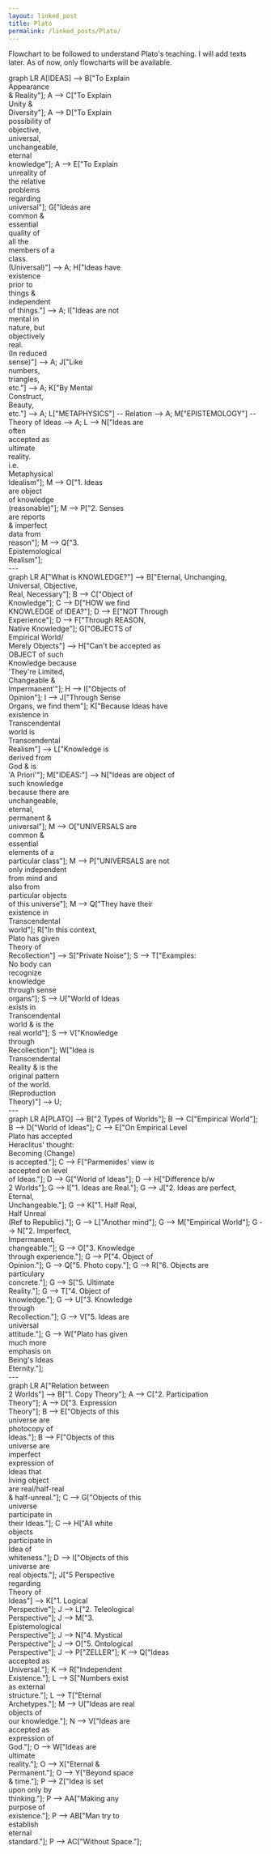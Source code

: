 ```yaml
---
layout: linked_post
title: Plato
permalink: /linked_posts/Plato/
---
```

Flowchart to be followed to understand Plato's teaching. I will add texts later. As of now, only flowcharts will be available.

<div class="mermaid">
        graph LR
    A[IDEAS] --> B["To Explain<br>Appearance<br>& Reality"];
    A --> C["To Explain<br>Unity &<br>Diversity"];
    A --> D["To Explain<br>possibility of<br>objective,<br>universal,<br>unchangeable,<br>eternal<br>knowledge"];
    A --> E["To Explain<br>unreality of<br>the relative<br>problems<br>regarding<br>universal"];
    G["Ideas are<br>common &<br>essential<br>quality of<br>all the<br>members of a<br>class.<br>(Universal)"] --> A;
    H["Ideas have<br>existence<br>prior to<br>things &<br>independent<br>of things."] --> A;
    I["Ideas are not<br>mental in<br>nature, but<br>objectively<br>real.<br>(In reduced<br>sense)"] --> A;
    J["Like<br>numbers,<br>triangles,<br>etc."] --> A;
    K["By Mental<br>Construct,<br>Beauty,<br>etc."] --> A;
    L["METAPHYSICS"] -- Relation --> A;
    M["EPISTEMOLOGY"] -- Theory of Ideas --> A;
    L --> N["Ideas are<br>often<br>accepted as<br>ultimate<br>reality.<br>i.e.<br>Metaphysical<br>Idealism"];
    M --> O["1. Ideas<br>are object<br>of knowledge<br>(reasonable)"];
    M --> P["2. Senses<br>are reports<br>& imperfect<br>data from<br>reason"];
    M --> Q["3.<br>Epistemological<br>Realism"];
</div>
---
<div class="mermaid">
	graph LR
    A["What is KNOWLEDGE?"] --> B["Eternal, Unchanging,<br>Universal, Objective,<br>Real, Necessary"];
    B --> C["Object of<br>Knowledge"];
    C --> D["HOW we find<br>KNOWLEDGE of IDEA?"];
    D --> E["NOT Through<br>Experience"];
    D --> F["Through REASON,<br>Native Knowledge"];
    G["OBJECTS of<br>Empirical World/<br>Merely Objects"] --> H["Can't be accepted as<br>OBJECT of such<br>Knowledge because<br>'They're Limited,<br>Changeable &<br>Impermanent'"];
    H --> I["Objects of<br>Opinion"];
    I --> J["Through Sense<br>Organs, we find them"];
    K["Because Ideas have<br>existence in<br>Transcendental<br>world is<br>Transcendental<br>Realism"] --> L["Knowledge is<br>derived from<br>God & is<br>'A Priori'"];
    M["IDEAS:"] --> N["Ideas are object of<br>such knowledge<br>because there are<br>unchangeable,<br>eternal,<br>permanent &<br>universal"];
    M --> O["UNIVERSALS are<br>common &<br>essential<br>elements of a<br>particular class"];
    M --> P["UNIVERSALS are not<br>only independent<br>from mind and<br>also from<br>particular objects<br>of this universe"];
    M --> Q["They have their<br>existence in<br>Transcendental<br>world"];
    R["In this context,<br>Plato has given<br>Theory of<br>Recollection"] --> S["Private Noise"];
    S --> T["Examples:<br>No body can<br>recognize<br>knowledge<br>through sense<br>organs"];
    S --> U["World of Ideas<br>exists in<br>Transcendental<br>world & is the<br>real world"];
    S --> V["Knowledge<br>through<br>Recollection"];
    W["Idea is<br>Transcendental<br>Reality & is the<br>original pattern<br>of the world.<br>(Reproduction<br>Theory)"] --> U;
</div>
---
<div class="mermaid">
	graph LR
    A[PLATO] --> B["2 Types of Worlds"];
    B --> C["Empirical World"];
    B --> D["World of Ideas"];
    C --> E["On Empirical Level<br>Plato has accepted<br>Heraclitus' thought:<br>Becoming (Change)<br>is accepted."];
    C --> F["Parmenides' view is<br>accepted on level<br>of Ideas."];
    D --> G["World of Ideas"];
    D --> H["Difference b/w<br>2 Worlds"];
    G --> I["1. Ideas are Real."];
    G --> J["2. Ideas are perfect,<br>Eternal,<br>Unchangeable."];
    G --> K["1. Half Real,<br>Half Unreal<br>(Ref to Republic)."];
    G --> L["Another mind"];
    G --> M["Empirical World"];
    G --> N["2. Imperfect,<br>Impermanent,<br>changeable."];
    G --> O["3. Knowledge<br>through experience."];
    G --> P["4. Object of<br>Opinion."];
    G --> Q["5. Photo copy."];
    G --> R["6. Objects are<br>particulary<br>concrete."];
    G --> S["5. Ultimate<br>Reality."];
    G --> T["4. Object of<br>knowledge."];
    G --> U["3. Knowledge<br>through<br>Recollection."];
    G --> V["5. Ideas are<br>universal<br>attitude."];
    G --> W["Plato has given<br>much more<br>emphasis on<br>Being's Ideas<br>Eternity."];
</div>
---
<div class="mermaid">
	graph LR
    A["Relation between<br>2 Worlds"] --> B["1. Copy Theory"];
    A --> C["2. Participation<br>Theory"];
    A --> D["3. Expression<br>Theory"];
    B --> E["Objects of this<br>universe are<br>photocopy of<br>Ideas."];
    B --> F["Objects of this<br>universe are<br>imperfect<br>expression of<br>Ideas that<br>living object<br>are real/half-real<br>& half-unreal."];
    C --> G["Objects of this<br>universe<br>participate in<br>their Ideas."];
    C --> H["All white<br>objects<br>participate in<br>Idea of<br>whiteness."];
    D --> I["Objects of this<br>universe are<br>real objects."];
    J["5 Perspective<br>regarding<br>Theory of<br>Ideas"] --> K["1. Logical<br>Perspective"];
    J --> L["2. Teleological<br>Perspective"];
    J --> M["3.<br>Epistemological<br>Perspective"];
    J --> N["4. Mystical<br>Perspective"];
    J --> O["5. Ontological<br>Perspective"];
    J --> P["ZELLER"];
    K --> Q["Ideas<br>accepted as<br>Universal."];
    K --> R["Independent<br>Existence."];
    L --> S["Numbers exist<br>as external<br>structure."];
    L --> T["Eternal<br>Archetypes."];
    M --> U["Ideas are real<br>objects of<br>our knowledge."];
    N --> V["Ideas are<br>accepted as<br>expression of<br>God."];
    O --> W["Ideas are<br>ultimate<br>reality."];
    O --> X["Eternal &<br>Permanent."];
    O --> Y["Beyond space<br>& time."];
    P --> Z["Idea is set<br>upon only by<br>thinking."];
    P --> AA["Making any<br>purpose of<br>existence."];
    P --> AB["Man try to<br>establish<br>eternal<br>standard."];
    P --> AC["Without Space."];
</div>